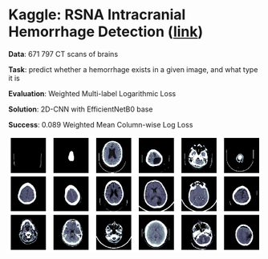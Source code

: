 # Kaggle: RSNA Intracranial Hemorrhage Detection ([link](https://www.kaggle.com/c/rsna-intracranial-hemorrhage-detection/overview))

__Data__: 671 797 CT scans of brains

__Task__: predict whether a hemorrhage exists in a given image, and what type it is

__Evaluation__: Weighted Multi-label Logarithmic Loss

__Solution__: 2D-CNN with EfficientNetB0 base

__Success__: 0.089 Weighted Mean Column-wise Log Loss

![](images.png)
